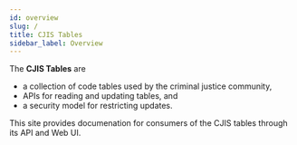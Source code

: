 ```yaml
---
id: overview
slug: /
title: CJIS Tables
sidebar_label: Overview
---
```


The **CJIS Tables** are

* a collection of code tables used by the criminal justice community,
* APIs for reading and updating tables, and
* a security model for restricting updates.

This site provides documenation for consumers of the CJIS tables
through its API and Web UI.
